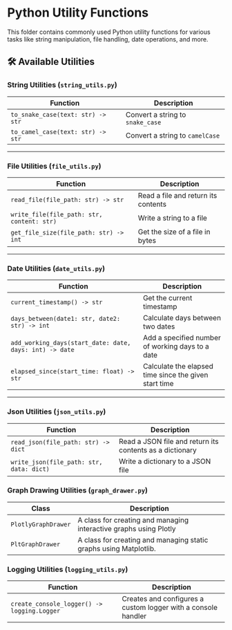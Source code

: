 # Python Utility Functions

This folder contains commonly used Python utility functions for various tasks like string manipulation, file handling, date operations, and more.

## 🛠 Available Utilities

### String Utilities (`string_utils.py`)
| Function | Description |
|----------|------------|
| `to_snake_case(text: str) -> str` | Convert a string to `snake_case` |
| `to_camel_case(text: str) -> str` | Convert a string to `camelCase` |

---

### File Utilities (`file_utils.py`)
| Function | Description |
|----------|------------|
| `read_file(file_path: str) -> str` | Read a file and return its contents |
| `write_file(file_path: str, content: str)` | Write a string to a file |
| `get_file_size(file_path: str) -> int` | Get the size of a file in bytes |

---

### Date Utilities (`date_utils.py`)
| Function | Description |
|----------|------------|
| `current_timestamp() -> str` | Get the current timestamp |
| `days_between(date1: str, date2: str) -> int` | Calculate days between two dates |
| `add_working_days(start_date: date, days: int) -> date` | Add a specified number of working days to a date |
| `elapsed_since(start_time: float) -> str` | Calculate the elapsed time since the given start time |

---

### Json Utilities (`json_utils.py`)
| Function | Description |
|----------|------------|
| `read_json(file_path: str) -> dict` | Read a JSON file and return its contents as a dictionary |
| `write_json(file_path: str, data: dict)` | Write a dictionary to a JSON file |


### Graph Drawing Utilities (`graph_drawer.py`)

| Class | Description |
|----------|------------|
| `PlotlyGraphDrawer` | A class for creating and managing interactive graphs using Plotly |
| `PltGraphDrawer` | A class for creating and managing static graphs using Matplotlib. |


### Logging Utilities (`logging_utils.py`)

| Function | Description |
|----------|------------|
| `create_console_logger() -> logging.Logger` | Creates and configures a custom logger with a console handler |
